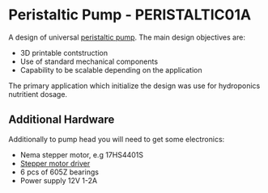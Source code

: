 # Peristaltic Pump - PERISTALTIC01A

A design of universal [peristaltic pump](https://en.wikipedia.org/wiki/Peristaltic_pump). The main design objectives are: 

  * 3D printable contstruction 
  * Use of standard mechanical components
  * Capability to be scalable depending on the application
  
The primary application which initialize the design was use for hydroponics nutritient dosage. 


## Additional Hardware

Additionally to pump head you will need to get some electronics:

  * Nema stepper motor, e.g 17HS4401S
  * [Stepper motor driver](https://www.mlab.cz/module/HBSTEP01B)
  * 6 pcs of 605Z bearings
  * Power supply 12V 1-2A
